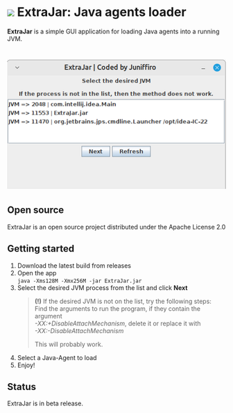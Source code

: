 # <img src="https://img.icons8.com/office/256/spy-male--v1.png" width="70"> ExtraJar: Java agents loader

**ExtraJar** is a simple GUI application for loading Java agents into a running JVM.
# <img src="assets/images/app.png">

## Open source

ExtraJar is an open source project distributed under the Apache License 2.0 <br>

## Getting started

1. Download the latest build from releases
2. Open the app <br>
   ```java -Xms128M -Xmx256M -jar ExtraJar.jar```
3. Select the desired JVM process from the list and click **Next**
   > **(!)** If the desired JVM is not on the list, try the following steps:
   > <br/>Find the arguments to run the program, if they contain the argument
   > <br/>*-XX:+DisableAttachMechanism*, delete it or replace it with  <br>
   > *-XX:-DisableAttachMechanism*
   > 
   > This will probably work.
4. Select a Java-Agent to load
5. Enjoy!

## Status

ExtraJar is in beta release. <br>